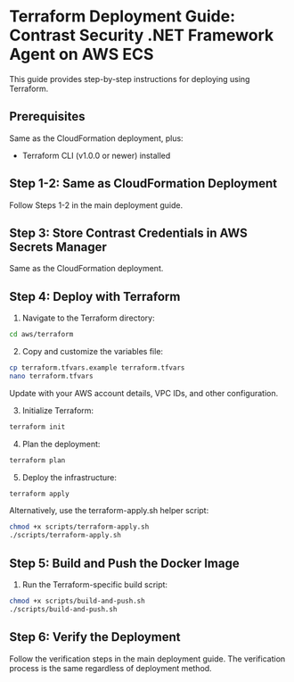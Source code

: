 # Terraform Deployment Guide: Contrast Security .NET Framework Agent on AWS ECS

This guide provides step-by-step instructions for deploying using Terraform.

## Prerequisites

Same as the CloudFormation deployment, plus:
- Terraform CLI (v1.0.0 or newer) installed

## Step 1-2: Same as CloudFormation Deployment

Follow Steps 1-2 in the main deployment guide.

## Step 3: Store Contrast Credentials in AWS Secrets Manager

Same as the CloudFormation deployment.

## Step 4: Deploy with Terraform

1. Navigate to the Terraform directory:
```bash
cd aws/terraform
```
2. Copy and customize the variables file:
```bash
cp terraform.tfvars.example terraform.tfvars
nano terraform.tfvars
```
Update with your AWS account details, VPC IDs, and other configuration.

3. Initialize Terraform:
```bash
terraform init
```
4. Plan the deployment:
```bash
terraform plan
```
5. Deploy the infrastructure:
```bash
terraform apply
```
Alternatively, use the terraform-apply.sh helper script:
```bash
chmod +x scripts/terraform-apply.sh
./scripts/terraform-apply.sh
```

## Step 5: Build and Push the Docker Image
1. Run the Terraform-specific build script:
```bash
chmod +x scripts/build-and-push.sh
./scripts/build-and-push.sh
```

## Step 6: Verify the Deployment
Follow the verification steps in the main deployment guide. The verification process is the same regardless of deployment method.
